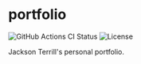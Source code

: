 # portfolio

<!-- markdownlint-disable MD013 -->
![GitHub Actions CI Status](https://img.shields.io/github/actions/workflow/status/jtrrll/portfolio/ci.yaml?branch=main&logo=github&label=CI)
![License](https://img.shields.io/github/license/jtrrll/portfolio?label=License)
<!-- markdownlint-enable MD013 -->

Jackson Terrill's personal portfolio.
